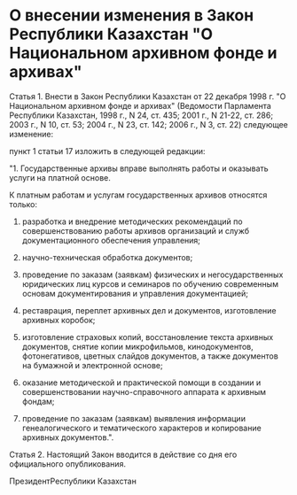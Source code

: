 # О внесении изменения в Закон Республики Казахстан "О Национальном архивном фонде и архивах"

Статья 1. Внести в Закон Республики Казахстан от 22 декабря 1998 г. "О Национальном архивном фонде и архивах" (Ведомости Парламента Республики Казахстан, 1998 г., N 24, ст. 435; 2001 г., N 21-22, ст. 286; 2003 г., N 10, ст. 53; 2004 г., N 23, ст. 142; 2006 г., N 3, ст. 22) следующее изменение:

пункт 1 статьи 17 изложить в следующей редакции:

"1. Государственные архивы вправе выполнять работы и оказывать услуги на платной основе.

К платным работам и услугам государственных архивов относятся только:

1) разработка и внедрение методических рекомендаций по совершенствованию работы архивов организаций и служб документационного обеспечения управления;

2) научно-техническая обработка документов;

3) проведение по заказам (заявкам) физических и негосударственных юридических лиц курсов и семинаров по обучению современным основам документирования и управления документацией;

4) реставрация, переплет архивных дел и документов, изготовление архивных коробок;

5) изготовление страховых копий, восстановление текста архивных документов, снятие копии микрофильмов, кинодокументов, фотонегативов, цветных слайдов документов, а также документов на бумажной и электронной основе;

6) оказание методической и практической помощи в создании и совершенствовании научно-справочного аппарата к архивным фондам;

7) проведение по заказам (заявкам) выявления информации генеалогического и тематического характеров и копирование архивных документов.".

Статья 2. Настоящий Закон вводится в действие со дня его официального опубликования.

ПрезидентРеспублики Казахстан

